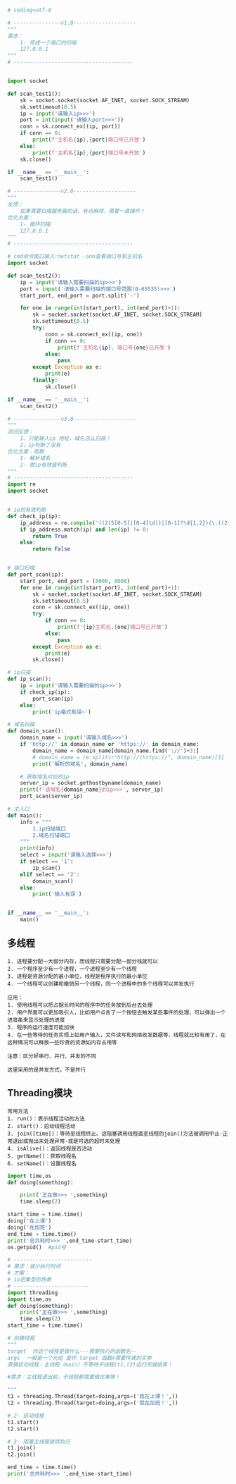 ```python
# coding=utf-8

# ---------------v1.0--------------------
"""
需求：
    1- 完成一个端口的扫描
    127.0.0.1
"""
# --------------------------------------


import socket

def scan_test1():
    sk = socket.socket(socket.AF_INET, socket.SOCK_STREAM)
    sk.settimeout(0.5)
    ip = input('请输入ip>>>')
    port = int(input('请输入port>>>'))
    conn = sk.connect_ex((ip, port))
    if conn == 0:
        print(f'主机名{ip},{port}端口号已开放')
    else:
        print(f'主机名{ip},{port}端口号未开放')
    sk.close()

if __name__ == '__main__':
    scan_test1()
```

```python
# ---------------v2.0--------------------
"""
反馈：
    如果需要扫描服务器的话，有点麻烦，需要一直操作！
优化方案：
    1- 循环扫描
    127.0.0.1
"""
# --------------------------------------

# cmd命令窗口输入:netstat -ano查看端口号和主机名
import socket

def scan_test2():
    ip = input('请输入需要扫描的ip>>>')
    port = input('请输入需要扫描的端口号范围(0-65535)>>>')
    start_port, end_port = port.split('-')

    for one in range(int(start_port), int(end_port)+1):
        sk = socket.socket(socket.AF_INET, socket.SOCK_STREAM)
        sk.settimeout(0.5)
        try:
            conn = sk.connect_ex((ip, one))
            if conn == 0:
                print(f'主机名{ip}, 端口号{one}已开放')
            else:
                pass
        except Exception as e:
            print(e)
        finally:
            sk.close()

if __name__ == '__main__':
    scan_test2()
```

```python
# ---------------v3.0--------------------
"""
测试反馈：
    1、只能输入ip 地址，域名怎么扫描！
    2、ip判断了没有 
优化方案：周期
    1- 解析域名
    2- 做ip有效值判断
"""
# --------------------------------------
import re
import socket


# ip的有效判断
def check_ip(ip):
    ip_address = re.compile('((2(5[0-5]|[0-4]\d))|[0-1]?\d{1,2})(\.((2(5[0-5]|[0-4]\d))|[0-1]?\d{1,2})){3}')
    if ip_address.match(ip) and len(ip) != 0:
        return True
    else:
        return False


# 端口扫描
def port_scan(ip):
    start_port, end_port = (8000, 8008)
    for one in range(int(start_port), int(end_port)+1):
        sk = socket.socket(socket.AF_INET, socket.SOCK_STREAM)
        sk.settimeout(0.5)
        conn = sk.connect_ex((ip, one))
        try:
            if conn == 0:
                print(f'{ip}主机名,{one}端口号已开放')
            else:
                pass
        except Exception as e:
            print(e)
        sk.close()

# ip扫描
def ip_scan():
    ip = input('请输入需要扫描的ip>>>')
    if check_ip(ip):
        port_scan(ip)
    else:
        print('ip格式有误~')

# 域名扫描
def domain_scan():
    domain_name = input('请输入域名>>>')
    if 'http://' in domain_name or 'https://' in domain_name:
        domain_name = domain_name[domain_name.find('://')+3:]
        # domain_name = re.split(r"http://|https://", domain_name)[1]
        print('解析的域名', domain_name)

    # 获取域名对应的ip
    server_ip = socket.gethostbyname(domain_name)
    print(f'该域名{domain_name}的ip>>>', server_ip)
    port_scan(server_ip)

# 主入口
def main():
    info = """
        1.ip扫描端口
        2.域名扫描端口
    """
    print(info)
    select = input('请输入选择>>>')
    if select == '1':
        ip_scan()
    elif select == '2':
        domain_scan()
    else:
        print('输入有误')


if __name__ == '__main__':
    main()
```

## 多线程
    1. 进程要分配一大部分内存，而线程只需要分配一部分栈就可以
    2. 一个程序至少有一个进程，一个进程至少有一个线程
    3. 进程是资源分配的最小单位，线程是程序执行的最小单位
    4. 一个线程可以创建和撤销另一个线程，同一个进程中的多个线程可以并发执行
    
    应用：
    1. 使用线程可以把占据长时间的程序中的任务放到后台去处理
    2. 用户界面可以更加吸引人，比如用户点击了一个按钮去触发某些事件的处理，可以弹出一个进度条来显示处理的进度
    3. 程序的运行速度可能加快
    4. 在一些等待的任务实现上如用户输入，文件读写和网络收发数据等，线程就比较有用了，在这种情况可以释放一些珍贵的资源如内存占用等
    
    注意：区分好串行、并行、并发的不同
    
    这里采用的是并发方式，不是并行
    
## Threading模块

    常用方法
    1. run()：表示线程活动的方法
    2. start()：启动线程活动
    3. join([time])：等待至线程终止。这阻塞调用线程直至线程的join()方法被调用中止-正常退出或抛出未处理异常-或是可选的超时未处理
    4. isAlive()：返回线程是否活动
    5. getName()：获取线程名
    6. setName()：设置线程名
    
```python
import time,os
def doing(something):

    print('正在做>>> ',something)
    time.sleep(2)

start_time = time.time()
doing('在上课')
doing('在加班')
end_time = time.time()
print('总共耗时>>> ',end_time-start_time)
os.getpid()  #pid号
```

```python
# -------------------------
# 需求：减少执行时间
# 方案：
# io密集型的场景
# ------------------------
import threading
import time,os
def doing(something):
    print('正在做>>> ',something)
    time.sleep(2)
start_time = time.time()

# 创建线程
"""
target  你这个线程是做什么---需要执行的函数名--
args  一般是一个元组 是你 target 函数x需要传递的实参
直接启动线程：主线程（main）不等待子线程(t1,t2)运行完就结束！

#需求：主线程退出前，子线程都需要做完事情！

"""
t1 = threading.Thread(target=doing,args=('我在上课！',))
t2 = threading.Thread(target=doing,args=('我在加班！',))

# 2- 启动线程
t1.start()
t2.start()

# 3- 阻塞主线程继续执行
t1.join()
t2.join()

end_time = time.time()
print('总共耗时>>> ',end_time-start_time)
```